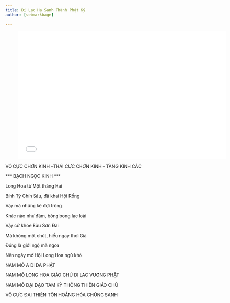 ```yaml
---
title: Di Lạc Hạ Sanh Thành Phật Ký
author: [sebmarkbage]

---
```



<figure><iframe width="650" height="400" src="//www.youtube-nocookie.com/embed/eJz9Gd_ednI" frameborder="0" allowfullscreen></iframe></figure>

VÔ CỰC CHƠN KINH –THÁI CỰC CHƠN KINH – TÀNG KINH CÁC

*** BẠCH NGỌC KINH ***

Long Hoa từ Một tháng Hai

Bính Tý Chín Sáu, đã khai Hội Rồng

Vậy mà những kẻ đợi trông

Khác nào như đám, bòng bong lạc loài

Vậy cứ khoe Bửu Sơn Đài

Mà không một chút, hiểu ngay thời Già

Đúng là giới ngộ mã ngoa

Nên ngày mở Hội Long Hoa ngủ khò

NAM MÔ A DI DA PHẬT

NAM MÔ LONG HOA GIÁO CHỦ DI LAC VƯƠNG PHẬT

NAM MÔ ĐẠI ĐẠO TAM KỲ THÔNG THIÊN GIÁO CHỦ

VÔ CỰC ĐẠI THIÊN TÔN HOẰNG HÓA CHÚNG SANH
